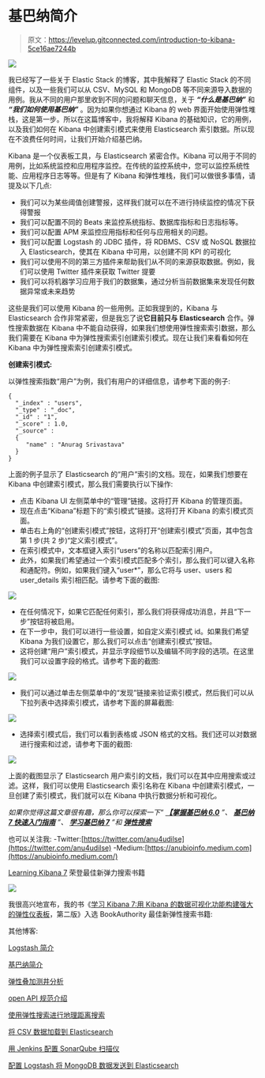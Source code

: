 # 基巴纳简介

> 原文：<https://levelup.gitconnected.com/introduction-to-kibana-5ce16ae7244b>

![](img/68c0665fc2417b48d1021f978b87d0c7.png)

我已经写了一些关于 Elastic Stack 的博客，其中我解释了 Elastic Stack 的不同组件，以及一些我们可以从 CSV、MySQL 和 MongoDB 等不同来源导入数据的用例。我从不同的用户那里收到不同的问题和聊天信息，关于 ***“什么是基巴纳”*** 和 ***“我们如何使用基巴纳”*** 。因为如果你想通过 Kibana 的 web 界面开始使用弹性堆栈，这是第一步。所以在这篇博客中，我将解释 Kibana 的基础知识，它的用例，以及我们如何在 Kibana 中创建索引模式来使用 Elasticsearch 索引数据。所以现在不浪费任何时间，让我们开始介绍基巴纳。

Kibana 是一个仪表板工具，与 Elasticsearch 紧密合作。Kibana 可以用于不同的用例，比如系统监控和应用程序监控。在传统的监控系统中，您可以监控系统性能、应用程序日志等等。但是有了 Kibana 和弹性堆栈，我们可以做很多事情，请提及以下几点:

*   我们可以为某些阈值创建警报，这样我们就可以在不进行持续监控的情况下获得警报
*   我们可以配置不同的 Beats 来监控系统指标、数据库指标和日志指标等。
*   我们可以配置 APM 来监控应用指标和任何与应用相关的问题。
*   我们可以配置 Logstash 的 JDBC 插件，将 RDBMS、CSV 或 NoSQL 数据拉入 Elasticsearch，使其在 Kibana 中可用，以创建不同 KPI 的可视化
*   我们可以使用不同的第三方插件来帮助我们从不同的来源获取数据。例如，我们可以使用 Twitter 插件来获取 Twitter 提要
*   我们可以将机器学习应用于我们的数据集，通过分析当前数据集来发现任何数据异常或未来趋势

这些是我们可以使用 Kibana 的一些用例。正如我提到的，Kibana 与 Elasticsearch 合作非常紧密，但是我忘了说**它目前只与 Elasticsearch** 合作。弹性搜索数据在 Kibana 中不能自动获得，如果我们想使用弹性搜索索引数据，那么我们需要在 Kibana 中为弹性搜索索引创建索引模式。现在让我们来看看如何在 Kibana 中为弹性搜索索引创建索引模式。

**创建索引模式:**

以弹性搜索指数“用户”为例，我们有用户的详细信息，请参考下面的例子:

```
{ 
  "_index" : "users", 
  "_type" : "_doc", 
  "_id" : "1", 
  "_score" : 1.0, 
  "_source" : 
  { 
     "name" : "Anurag Srivastava" 
  }
}
```

上面的例子显示了 Elasticsearch 的“用户”索引的文档。现在，如果我们想要在 Kibana 中创建索引模式，那么我们需要执行以下操作:

*   点击 Kibana UI 左侧菜单中的“管理”链接。这将打开 Kibana 的管理页面。
*   现在点击“Kibana”标题下的“索引模式”链接。这将打开 Kibana 的索引模式页面。
*   单击右上角的“创建索引模式”按钮，这将打开“创建索引模式”页面，其中包含第 1 步(共 2 步)“定义索引模式”。
*   在索引模式中，文本框键入索引“users”的名称以匹配索引用户。
*   此外，如果我们希望通过一个索引模式匹配多个索引，那么我们可以键入名称和通配符。例如，如果我们键入“user*”，那么它将与 user、users 和 user_details 索引相匹配。请参考下面的截图:

![](img/f856410261f7c05f0f6431106cea4bb1.png)

*   在任何情况下，如果它匹配任何索引，那么我们将获得成功消息，并且“下一步”按钮将被启用。
*   在下一步中，我们可以进行一些设置，如自定义索引模式 id。如果我们希望 Kibana 为我们设置它，那么我们可以点击“创建索引模式”按钮。
*   这将创建“用户”索引模式，并显示字段细节以及编辑不同字段的选项。在这里我们可以设置字段的格式。请参考下面的截图:

![](img/6aacd3858699a808b7da0b986e6e7ebf.png)

*   我们可以通过单击左侧菜单中的“发现”链接来验证索引模式，然后我们可以从下拉列表中选择索引模式，请参考下面的屏幕截图:

![](img/d877ca7ad2ac8c35d308b74329a01204.png)

*   选择索引模式后，我们可以看到表格或 JSON 格式的文档。我们还可以对数据进行搜索和过滤，请参考下面的截图:

![](img/814afa254054203111b5483fc8644b22.png)

上面的截图显示了 Elasticsearch 用户索引的文档，我们可以在其中应用搜索或过滤。这样，我们可以使用 Elasticsearch 索引名称在 Kibana 中创建索引模式，一旦创建了索引模式，我们就可以在 Kibana 中执行数据分析和可视化。

*如果你觉得这篇文章很有趣，那么你可以探索一下“* [***【掌握基巴纳 6.0***](https://www.amazon.com/Mastering-Kibana-6-x-Visualize-histograms/dp/1788831039/ref=olp_product_details?_encoding=UTF8&me=) *”、* [***基巴纳 7 快速入门指南***](https://www.amazon.com/Kibana-Quick-Start-Guide-Elasticsearch/dp/1789804035) *”、* [***学习基巴纳 7***](https://www.amazon.com/Learning-Kibana-dashboards-visualization-capabilities-ebook/dp/B07V4SQR6T) *”和* [***弹性搜索***](https://www.amazon.com/gp/product/1789803322?pf_rd_p=2d1ab404-3b11-4c97-b3db-48081e145e35)

也可以关注我:
-Twitter:[https://twitter.com/anu4udilse](https://twitter.com/anu4udilse)
-Medium:[https://anubioinfo.medium.com](https://anubioinfo.medium.com/)

[Learning Kibana 7](https://www.amazon.com/Learning-Kibana-dashboards-visualization-capabilities-ebook/dp/B07V4SQR6T) 荣登最佳新弹力搜索书籍

![](img/e9e34d3e2f02455225f888e14a19a28c.png)

我很高兴地宣布，我的书《[学习 Kibana 7:用 Kibana 的数据可视化功能构建强大的弹性仪表板](https://www.amazon.com/Learning-Kibana-dashboards-visualization-capabilities-ebook/dp/B07V4SQR6T)，第二版》入选 BookAuthority 最佳新弹性搜索书籍:

其他博客:

[Logstash 简介](https://faun.pub/introduction-to-logstash-afe109b886f0)

[基巴纳简介](/introduction-to-kibana-5ce16ae7244b)

[弹性叠加测井分析](https://faun.pub/log-analysis-with-elastic-stack-2a493c113084)

[open API 规范介绍](https://medium.com/swlh/introduction-to-openapi-specification-10c9d6fb0c8a)

[使用弹性搜索进行地理距离搜索](/geo-distance-search-using-elasticsearch-7e2e69d76343)

[将 CSV 数据加载到 Elasticsearch](/load-csv-data-into-elasticsearch-fdb562a7abd9)

[用 Jenkins 配置 SonarQube 扫描仪](https://faun.pub/configure-sonarqube-scanner-with-jenkins-27c23e7758fd)

[配置 Logstash 将 MongoDB 数据发送到 Elasticsearch](/configure-logstash-to-send-mongodb-data-into-elasticsearch-49cc0e9c2a8d)